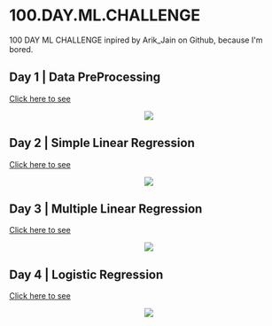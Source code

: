 # 100.DAY.ML.CHALLENGE
100 DAY ML CHALLENGE inpired by Arik_Jain on Github, because I'm bored.

## Day 1 | Data PreProcessing
[Click here to see](https://github.com/zyncoder/100.DAY.ML.CHALLENGE/blob/main/Code/day1.md)
<p align="center">
  <img src="https://cdn-images-1.medium.com/max/1200/1*cpJmJWsBb0gYLmXqEMns9g.jpeg">
</p>

## Day 2 | Simple Linear Regression
[Click here to see](https://github.com/zyncoder/100.DAY.ML.CHALLENGE/blob/main/Code/day2.md)
<p align="center">
  <img src="https://365datascience.com/wp-content/uploads/2017/08/The-linear-regression-model.png">
</p>

## Day 3 | Multiple Linear Regression
[Click here to see](https://github.com/zyncoder/100.DAY.ML.CHALLENGE/blob/main/Code/day3.md)
<p align="center">
  <img src="https://aegis4048.github.io/images/featured_images/multiple_linear_regression_and_visualization.png">
</p>

## Day 4 | Logistic Regression
[Click here to see](https://github.com/zyncoder/100.DAY.ML.CHALLENGE/blob/main/Code/day4.md)
<p align="center">
  <img src="https://www.machinelearningplus.com/wp-content/uploads/2017/09/linear_vs_logistic_regression.jpg">
</p>
